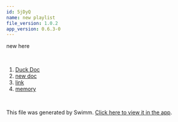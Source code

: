 ```yaml
---
id: 5jDyQ
name: new playlist
file_version: 1.0.2
app_version: 0.6.3-0
---
```


<!-- Intro - Do not remove this comment -->
new here

<br/>

<!-- Steps - Do not remove this comment -->
1. [Duck Doc](https://swimm-web-app.web.app/#/repos/Z2l0aHViJTNBJTNBYWRkaWUtdGVzdGluZyUzQSUzQUFkZGllQ29oZW4=/docs/mV6LX)
2. [new doc](new-doc.2lJHr.sw.md)
3. [link](https://www.youtube.com/watch?v=FfXIsvDzfF0)
4. [memory](https://www.youtube.com/watch?v=mdBVJbzkoqo)


<br/>

This file was generated by Swimm. [Click here to view it in the app](https://swimm-web-app.web.app/#/repos/Z2l0aHViJTNBJTNBc3Rva2Utd2VhdGhlciUzQSUzQUFkZGllQ29oZW4=/docs/5jDyQ).